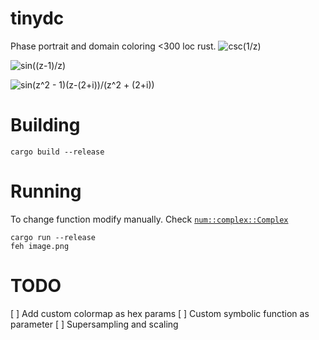 # tinydc

Phase portrait and domain coloring <300 loc rust.
![csc(1/z)](examples/a.png)

![sin((z-1)/z)](examples/b.png)

![sin(z^2 - 1)(z-(2+i))/(z^2 + (2+i))](examples/c.png)

# Building

```
cargo build --release
```

# Running

To change function modify manually. Check [`num::complex::Complex`](https://autumnai.github.io/cuticula/num/complex/struct.Complex.html)

```
cargo run --release
feh image.png
```

# TODO
[ ] Add custom colormap as hex params
[ ] Custom symbolic function as parameter
[ ] Supersampling and scaling
